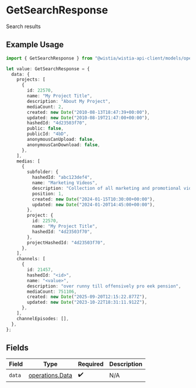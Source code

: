 # GetSearchResponse

Search results

## Example Usage

```typescript
import { GetSearchResponse } from "@wistia/wistia-api-client/models/operations";

let value: GetSearchResponse = {
  data: {
    projects: [
      {
        id: 22570,
        name: "My Project Title",
        description: "About My Project",
        mediaCount: 2,
        created: new Date("2010-08-13T18:47:39+00:00"),
        updated: new Date("2010-08-19T21:47:00+00:00"),
        hashedId: "4d23503f70",
        public: false,
        publicId: "4bD",
        anonymousCanUpload: false,
        anonymousCanDownload: false,
      },
    ],
    medias: [
      {
        subfolder: {
          hashedId: "abc123def4",
          name: "Marketing Videos",
          description: "Collection of all marketing and promotional videos",
          position: 1,
          created: new Date("2024-01-15T10:30:00+00:00"),
          updated: new Date("2024-01-20T14:45:00+00:00"),
        },
        project: {
          id: 22570,
          name: "My Project Title",
          hashedId: "4d23503f70",
        },
        projectHashedId: "4d23503f70",
      },
    ],
    channels: [
      {
        id: 21457,
        hashedId: "<id>",
        name: "<value>",
        description: "over runny till offensively pro eek pension",
        mediaCount: 751106,
        created: new Date("2025-09-20T12:15:22.877Z"),
        updated: new Date("2023-10-22T18:31:11.912Z"),
      },
    ],
    channelEpisodes: [],
  },
};
```

## Fields

| Field                                              | Type                                               | Required                                           | Description                                        |
| -------------------------------------------------- | -------------------------------------------------- | -------------------------------------------------- | -------------------------------------------------- |
| `data`                                             | [operations.Data](../../models/operations/data.md) | :heavy_check_mark:                                 | N/A                                                |
